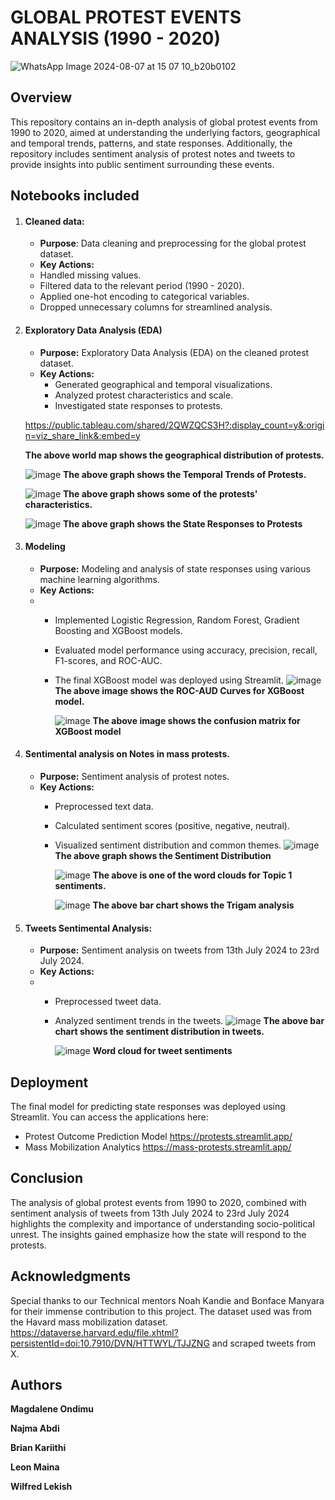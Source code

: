 # GLOBAL PROTEST EVENTS ANALYSIS (1990 - 2020)
![WhatsApp Image 2024-08-07 at 15 07 10_b20b0102](https://github.com/user-attachments/assets/cebf17e6-05a3-4984-b85e-09ed490f6d5c)
## Overview
This repository contains an in-depth analysis of global protest events from 1990 to 2020, aimed at understanding the underlying factors, geographical and temporal trends, patterns, and state responses. Additionally, the repository includes sentiment analysis of protest notes and tweets to provide insights into public sentiment surrounding these events.
## Notebooks included
1. #### Cleaned data:
   - **Purpose**: Data cleaning and preprocessing for the global protest dataset.
   - **Key Actions:**
   - Handled missing values.
   - Filtered data to the relevant period (1990 - 2020).
   - Applied one-hot encoding to categorical variables.
   - Dropped unnecessary columns for streamlined analysis.
2. #### Exploratory Data Analysis (EDA)
   - **Purpose:** Exploratory Data Analysis (EDA) on the cleaned protest dataset.
   - **Key Actions:**
     - Generated geographical and temporal visualizations.
     - Analyzed protest characteristics and scale.
     - Investigated state responses to protests.
       
    https://public.tableau.com/shared/2QWZQCS3H?:display_count=y&:origin=viz_share_link&:embed=y

   **The above world map shows the geographical distribution of protests.**

   ![image](https://github.com/user-attachments/assets/d6f8b13c-d3fe-4f76-9f83-38e02f5c87f4)
   **The above graph shows the Temporal Trends of Protests.**
   
   ![image](https://github.com/user-attachments/assets/ff8a6e1f-5e26-47da-824a-48b0ef6546fa)
   **The above graph shows some of the protests' characteristics.**
   
   ![image](https://github.com/user-attachments/assets/1fa3806e-d37b-43c5-9d2d-4c1614113232)
   **The above graph shows the State Responses to Protests**
   
4. #### Modeling
   - **Purpose:** Modeling and analysis of state responses using various machine learning algorithms.
   - **Key Actions:**
   - - Implemented Logistic Regression, Random Forest, Gradient Boosting and XGBoost models.
     - Evaluated model performance using accuracy, precision, recall, F1-scores, and ROC-AUC.
     - The final XGBoost model was deployed using Streamlit.
       ![image](https://github.com/user-attachments/assets/9740bb03-8d0d-4229-8233-005d07c6fbe8)
       **The above image shows the ROC-AUD Curves for XGBoost model.**
       
       ![image](https://github.com/user-attachments/assets/55218160-af9c-48e7-b561-58da3762c46c)
       **The above image shows the confusion matrix for XGBoost model**
       
 5. #### Sentimental analysis on Notes in mass protests.
    - **Purpose:** Sentiment analysis of protest notes.
    - **Key Actions:**
      - Preprocessed text data.
      - Calculated sentiment scores (positive, negative, neutral).
      - Visualized sentiment distribution and common themes.
        ![image](https://github.com/user-attachments/assets/7419400a-6f37-4877-ba8f-f47e452f53c9)
        **The above graph shows the Sentiment Distribution**
        
        ![image](https://github.com/user-attachments/assets/49e5dd07-11b9-4cfc-87ee-8f7cafac1654)
        **The above is one of the word clouds for Topic 1 sentiments.**
        
        ![image](https://github.com/user-attachments/assets/e167208e-4149-411d-a9a1-4c722cfac714)
        **The above bar chart shows the Trigam analysis**
        
  6. #### Tweets Sentimental Analysis:
     - **Purpose:** Sentiment analysis on tweets from 13th July 2024 to 23rd July 2024.
     - **Key Actions:**
     - - Preprocessed tweet data.
       - Analyzed sentiment trends in the tweets.
         ![image](https://github.com/user-attachments/assets/8838e987-35fc-426e-ba4a-12f7ce6cd3c3)
         **The above bar chart shows the sentiment distribution in tweets.**
         
         ![image](https://github.com/user-attachments/assets/077412d2-758b-4b6c-ba58-d2042e4b9d25)
         **Word cloud for tweet sentiments**
         
## Deployment
The final model for predicting state responses was deployed using Streamlit.
You can access the applications here:
- Protest Outcome Prediction Model https://protests.streamlit.app/
- Mass Mobilization Analytics https://mass-protests.streamlit.app/

## Conclusion
The analysis of global protest events from 1990 to 2020, combined with sentiment analysis of tweets from 13th July 2024 to 23rd July 2024 highlights the complexity and importance of understanding socio-political unrest. The insights gained emphasize how the state will respond to the protests.
## Acknowledgments
Special thanks to our Technical mentors Noah Kandie and Bonface Manyara for their immense contribution to this project. The dataset used was from the Havard mass mobilization dataset. https://dataverse.harvard.edu/file.xhtml?persistentId=doi:10.7910/DVN/HTTWYL/TJJZNG and scraped tweets from X.
## Authors
**Magdalene Ondimu**

**Najma Abdi**

**Brian Kariithi**

**Leon Maina**

**Wilfred Lekish**

       



